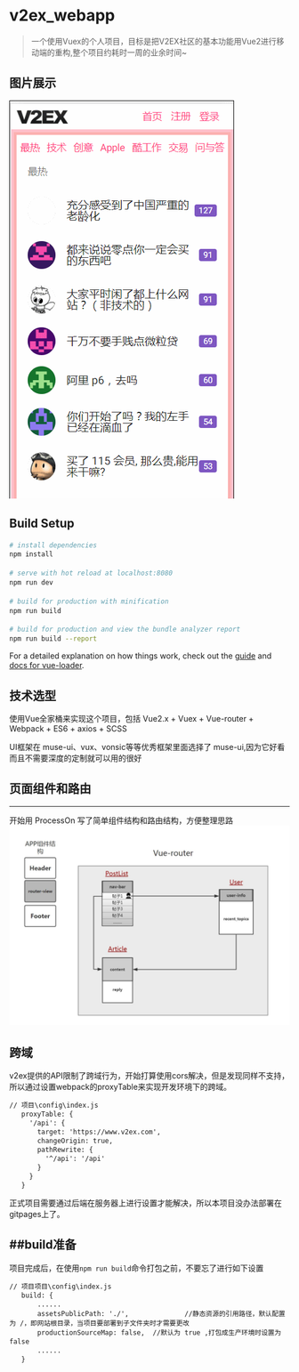 # v2ex_webapp

> 一个使用Vuex的个人项目，目标是把V2EX社区的基本功能用Vue2进行移动端的重构,整个项目约耗时一周的业余时间~

## 图片展示


![功能](https://github.com/SD-Gaming/V2EX_WebAPP/blob/master/static/%E5%8A%9F%E8%83%BD%E5%B1%95%E7%A4%BAGIF.gif)

## Build Setup


``` bash
# install dependencies
npm install

# serve with hot reload at localhost:8080
npm run dev

# build for production with minification
npm run build

# build for production and view the bundle analyzer report
npm run build --report
```

For a detailed explanation on how things work, check out the [guide](http://vuejs-templates.github.io/webpack/) and [docs for vue-loader](http://vuejs.github.io/vue-loader).

## 技术选型


使用Vue全家桶来实现这个项目，包括 Vue2.x + Vuex + Vue-router  + Webpack + ES6 + axios + SCSS 

UI框架在 muse-ui、vux、vonsic等等优秀框架里面选择了 muse-ui,因为它好看而且不需要深度的定制就可以用的很好

## 页面组件和路由
---

开始用 ProcessOn 写了简单组件结构和路由结构，方便整理思路
 ![思路](https://github.com/SD-Gaming/V2EX_WebAPP/blob/master/static/%E7%BB%84%E4%BB%B6%E8%AE%BE%E8%AE%A1.jpg)

 ## 跨域
 
 
v2ex提供的API限制了跨域行为，开始打算使用cors解决，但是发现同样不支持，
所以通过设置webpack的proxyTable来实现开发环境下的跨域。
 ```
// 项目\config\index.js
	proxyTable: {
	  '/api': {
		target: 'https://www.v2ex.com',
		changeOrigin: true,
		pathRewrite: {
		  '^/api': '/api'
		}
	  }
	}
 ```
 正式项目需要通过后端在服务器上进行设置才能解决，所以本项目没办法部署在gitpages上了。
 
 ##build准备
 ---
 
 项目完成后，在使用`npm run build`命令打包之前，不要忘了进行如下设置
 ```
// 项目项目\config\index.js
	build: {
		......
		assetsPublicPath: './',              //静态资源的引用路径，默认配置为 /，即网站根目录，当项目要部署到子文件夹时才需要更改
		productionSourceMap: false,  //默认为 true ,打包成生产环境时设置为 false
		......
	}
 ```
